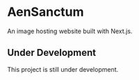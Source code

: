 # AenSanctum
An image hosting website built with Next.js.

## Under Development

This project is still under development.
